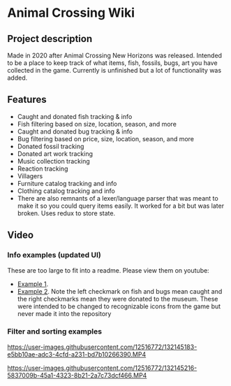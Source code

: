 # Animal Crossing Wiki

## Project description
Made in 2020 after Animal Crossing New Horizons was released. Intended to be a place to keep track of what items, fish, fossils, bugs, art you have collected in the game. Currently is unfinished but a lot of functionality was added.

## Features
- Caught and donated fish tracking & info 
- Fish filtering based on size, location, season, and more
- Caught and donated bug tracking & info
- Bug filtering based on price, size, location, season, and more
- Donated fossil tracking
- Donated art work tracking
- Music collection tracking
- Reaction tracking
- Villagers
- Furniture catalog tracking and info
- Clothing catalog tracking and info
- There are also remnants of a lexer/language parser that was meant to make it so you could query items easily. It worked for a bit but was later broken. Uses redux to store state.

## Video

### Info examples (updated UI)
These are too large to fit into a readme. Please view them on youtube:
- [Example 1](https://youtu.be/DpiDQ-AtUxQ).
- [Example 2](https://youtu.be/CVWNzDfDYvI). Note the left checkmark on fish and bugs mean caught and the right checkmarks mean they were donated to the museum. These were intended to be changed to recognizable icons from the game but never made it into the repository





### Filter and sorting examples

https://user-images.githubusercontent.com/12516772/132145183-e5bb10ae-adc3-4cfd-a231-bd7b10266390.MP4

https://user-images.githubusercontent.com/12516772/132145216-5837009b-45a1-4323-8b21-2a7c73dcf466.MP4


